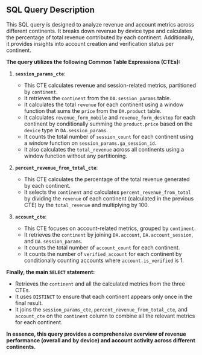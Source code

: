 ## SQL Query Description

This SQL query is designed to analyze revenue and account metrics across different continents. It breaks down revenue by device type and calculates the percentage of total revenue contributed by each continent. Additionally, it provides insights into account creation and verification status per continent.

**The query utilizes the following Common Table Expressions (CTEs):**

1.  **`session_params_cte`**:
    * This CTE calculates revenue and session-related metrics, partitioned by `continent`.
    * It retrieves the `continent` from the `DA.session_params` table.
    * It calculates the total `revenue` for each continent using a window function that sums the `price` from the `DA.product` table.
    * It calculates `revenue_form_mobile` and `revenue_form_desktop` for each continent by conditionally summing the `product.price` based on the `device` type in `DA.session_params`.
    * It counts the total number of `session_count` for each continent using a window function on `session_params.ga_session_id`.
    * It also calculates the `total_revenue` across all continents using a window function without any partitioning.

2.  **`percent_revenue_from_total_cte`**:
    * This CTE calculates the percentage of the total revenue generated by each continent.
    * It selects the `continent` and calculates `percent_revenue_from_total` by dividing the `revenue` of each continent (calculated in the previous CTE) by the `total_revenue` and multiplying by 100.

3.  **`account_cte`**:
    * This CTE focuses on account-related metrics, grouped by `continent`.
    * It retrieves the `continent` by joining `DA.account`, `DA.account_session`, and `DA.session_params`.
    * It counts the total number of `account_count` for each continent.
    * It counts the number of `verified_account` for each continent by conditionally counting accounts where `account.is_verified` is 1.

**Finally, the main `SELECT` statement:**

* Retrieves the `continent` and all the calculated metrics from the three CTEs.
* It uses `DISTINCT` to ensure that each continent appears only once in the final result.
* It joins the `session_params_cte`, `percent_revenue_from_total_cte`, and `account_cte` on the `continent` column to combine all the relevant metrics for each continent.

**In essence, this query provides a comprehensive overview of revenue performance (overall and by device) and account activity across different continents.**

